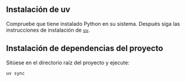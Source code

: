 ## Instalación de uv

Compruebe que tiene instalado Python en su sistema. Después siga las instrucciones de instalación de [`uv`](https://github.com/astral-sh/uv).

## Instalación de dependencias del proyecto

Sitúese en el directorio raíz del proyecto y ejecute:

```bash 
uv sync
```
